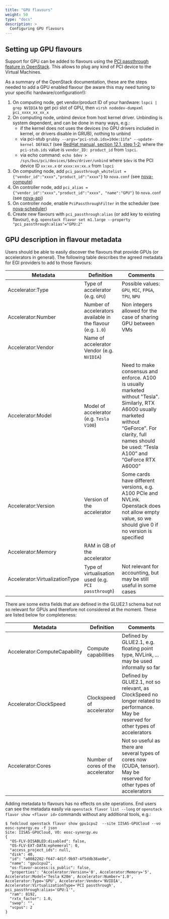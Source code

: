 ```yaml
---
title: "GPU flavours"
weight: 50
type: "docs"
description: >
  Configuring GPU flavours
---
```


## Setting up GPU flavours

Support for GPU can be added to flavours using the
[PCI passthrough feature in OpenStack](https://docs.openstack.org/nova/xena/admin/pci-passthrough.html).
This allows to plug any kind of PCI device to the Virtual Machines.

As a summary of the OpenStack documentation, these are the steps needed to add a
GPU enabled flavour (be aware this may need tuning to your specific
hardware/configuration!):

1. On computing node, get vendor/product ID of your hardware:
   `lspci | grep NVIDIA` to get pci slot of GPU, then
   `virsh nodedev-dumpxml pci_xxxx_xx_xx_x`
1. On computing node, unbind device from host kernel driver. Unbinding is system
   dependent, and can be done in many ways, e.g.:
   - if the kernel does not uses the devices (no GPU drivers included in kernel,
     or drivers disable in GRUB), nothing to unbind
   - via pci-stub
     `grubby --args="pci-stub.ids=10de:11fa" --update-kernel DEFAULT` (see
     [RedHat manual, section 12.1, step 1-2](https://access.redhat.com/documentation/en-us/red_hat_enterprise_linux/8/html-single/configuring_and_managing_virtualization/index#proc_assigning-a-gpu-to-a-virtual-machine_assembly_managing-gpu-devices-in-virtual-machines);
     where the `pci-stub.ids` value is `vendor_ID: product_id` from `lspci`.
   - via echo command: `echo $dev > /sys/bus/pci/devices/$dev/driver/unbind`
     where `$dev` is the PCI device ID `xx:xx.x` or `xxxx:xx:xx.x` from `lspci`
1. On computing node, add
   `pci_passthrough_whitelist = {"vendor_id":"xxxx","product_id":"xxxx"}` to
   `nova.conf` (see
   [nova-compute](https://docs.openstack.org/nova/xena/admin/pci-passthrough.html#configure-nova-compute))
1. On controller node, add
   `pci_alias = {"vendor_id":"xxxx","product_id":"xxxx", "name":"GPU"}` to
   `nova.conf` (see
   [nova-api](https://docs.openstack.org/nova/xena/admin/pci-passthrough.html#configure-nova-scheduler))
1. On controller node, enable `PciPassthroughFilter` in the scheduler (see
   [nova-scheduler](https://docs.openstack.org/nova/xena/admin/pci-passthrough.html#configure-nova-scheduler))
1. Create new flavours with `pci_passthrough:alias` (or add key to existing
   flavour), e.g.
   `openstack flavor set m1.large --property "pci_passthrough:alias"="GPU:2"`

## GPU description in flavour metadata

Users should be able to easily discover the flavours that provide GPUs (or
accelerators in general). The following table describes the agreed metadata for
EGI providers to add to those flavours:

| Metadata                       | Definition                                                  | Comments                                                                                                                                                                                                                      |
| ------------------------------ | ----------------------------------------------------------- | ----------------------------------------------------------------------------------------------------------------------------------------------------------------------------------------------------------------------------- |
| Accelerator:Type               | Type of accelerator (e.g. `GPU`)                            | Possible values: `GPU`, `MIC`, `FPGA`, `TPU`, `NPU`                                                                                                                                                                           |
| Accelerator:Number             | Number of accelerators available in the flavour (e.g. `1.0`) | Non integers allowed for the case of sharing GPU between VMs                                                                                                                                                                  |
| Accelerator:Vendor             | Name of accelerator Vendor (e.g. `NVIDIA`)                  |                                                                                                                                                                                                                               |
| Accelerator:Model              | Model of accelerator (e.g. `Tesla V100`)                    | Need to make consensus and enforce. A100 is usually marketed without "Tesla". Similarly, RTX A6000 usually marketed without “GeForce”. For clarity, full names should be used: “Tesla A100” and “GeForce RTX A6000” |
| Accelerator:Version            | Version of the accelerator                                  | Some cards have different versions, e.g. A100 PCIe and NVLink. Openstack does not allow empty value, so we should give 0 if no version is specified                                                                           |
| Accelerator:Memory             | RAM in GB of the accelerator                                |                                                                                                                                                                                                                               |
| Accelerator:VirtualizationType | Type of virtualisation used (e.g. `PCI passthrough`)        | Not relevant for accounting, but may be still useful in some cases                                                                                                                                                            |

There are some extra fields that are defined in the GLUE2.1 schema but not so
relevant for GPUs and therefore not considered at the moment. These are listed
below for completeness:

| Metadata                      | Definition                         | Comments                                                                                                                             |
| ----------------------------- | ---------------------------------- | ------------------------------------------------------------------------------------------------------------------------------------ |
| Accelerator:ComputeCapability | Compute capabilities               | Defined by GLUE2.1, e.g. floating point type, NVLink, ... may be used informally so far                                              |
| Accelerator:ClockSpeed        | Clockspeed of accelerator          | Defined by GLUE2.1, not so relevant, as ClockSpeed no longer related to performance. May be reserved for other types of accelerators |
| Accelerator:Cores             | Number of cores of the accelerator | Not so useful as there are several types of cores now (CUDA, tensor). May be reserved for other types of accelerators                |

Adding metadata to flavours has no effects on site operations. End users can see
the metadata easily via `openstack flavor list --long` or
`openstack flavor show <flavor id>` commands without any additional tools, e.g.:

```shell
$ fedcloud openstack flavor show gpu1cpu2  --site IISAS-GPUCloud --vo eosc-synergy.eu -f json
Site: IISAS-GPUCloud, VO: eosc-synergy.eu
{
  "OS-FLV-DISABLED:disabled": false,
  "OS-FLV-EXT-DATA:ephemeral": 0,
  "access_project_ids": null,
  "disk": 40,
  "id": "a8082202-f647-4d1f-9b97-4f5ddb38ae8e",
  "name": "gpu1cpu2",
  "os-flavor-access:is_public": false,
  "properties": "Accelerator:Version='0', Accelerator:Memory='5', Accelerator:Model='Tesla K20m', Accelerator:Number='1.0', Accelerator:Type='GPU', Accelerator:Vendor='NVIDIA', Accelerator:VirtualizationType='PCI passthrough', pci_passthrough:alias='GPU:1'",
  "ram": 8192,
  "rxtx_factor": 1.0,
  "swap": "",
  "vcpus": 2
}
```
